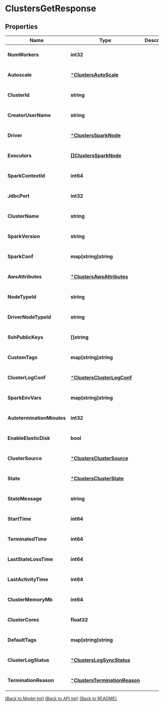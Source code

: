 # ClustersGetResponse

## Properties
Name | Type | Description | Notes
------------ | ------------- | ------------- | -------------
**NumWorkers** | **int32** |  | [optional] [default to null]
**Autoscale** | [***ClustersAutoScale**](ClustersAutoScale.md) |  | [optional] [default to null]
**ClusterId** | **string** |  | [optional] [default to null]
**CreatorUserName** | **string** |  | [optional] [default to null]
**Driver** | [***ClustersSparkNode**](ClustersSparkNode.md) |  | [optional] [default to null]
**Executors** | [**[]ClustersSparkNode**](ClustersSparkNode.md) |  | [optional] [default to null]
**SparkContextId** | **int64** |  | [optional] [default to null]
**JdbcPort** | **int32** |  | [optional] [default to null]
**ClusterName** | **string** |  | [optional] [default to null]
**SparkVersion** | **string** |  | [optional] [default to null]
**SparkConf** | **map[string]string** |  | [optional] [default to null]
**AwsAttributes** | [***ClustersAwsAttributes**](ClustersAwsAttributes.md) |  | [optional] [default to null]
**NodeTypeId** | **string** |  | [optional] [default to null]
**DriverNodeTypeId** | **string** |  | [optional] [default to null]
**SshPublicKeys** | **[]string** |  | [optional] [default to null]
**CustomTags** | **map[string]string** |  | [optional] [default to null]
**ClusterLogConf** | [***ClustersClusterLogConf**](ClustersClusterLogConf.md) |  | [optional] [default to null]
**SparkEnvVars** | **map[string]string** |  | [optional] [default to null]
**AutoterminationMinutes** | **int32** |  | [optional] [default to null]
**EnableElasticDisk** | **bool** |  | [optional] [default to null]
**ClusterSource** | [***ClustersClusterSource**](ClustersClusterSource.md) |  | [optional] [default to null]
**State** | [***ClustersClusterState**](ClustersClusterState.md) |  | [optional] [default to null]
**StateMessage** | **string** |  | [optional] [default to null]
**StartTime** | **int64** |  | [optional] [default to null]
**TerminatedTime** | **int64** |  | [optional] [default to null]
**LastStateLossTime** | **int64** |  | [optional] [default to null]
**LastActivityTime** | **int64** |  | [optional] [default to null]
**ClusterMemoryMb** | **int64** |  | [optional] [default to null]
**ClusterCores** | **float32** |  | [optional] [default to null]
**DefaultTags** | **map[string]string** |  | [optional] [default to null]
**ClusterLogStatus** | [***ClustersLogSyncStatus**](ClustersLogSyncStatus.md) |  | [optional] [default to null]
**TerminationReason** | [***ClustersTerminationReason**](ClustersTerminationReason.md) |  | [optional] [default to null]

[[Back to Model list]](../README.md#documentation-for-models) [[Back to API list]](../README.md#documentation-for-api-endpoints) [[Back to README]](../README.md)


